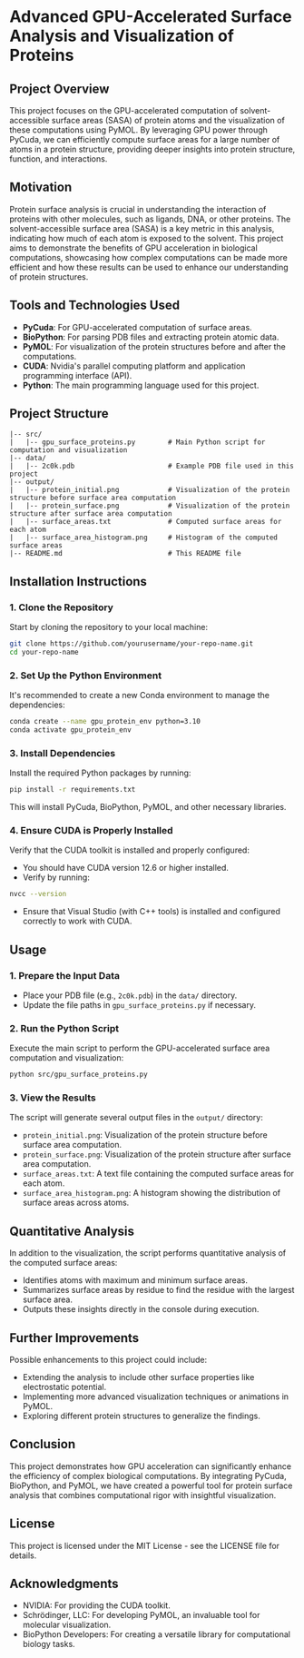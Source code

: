
# Advanced GPU-Accelerated Surface Analysis and Visualization of Proteins

## Project Overview

This project focuses on the GPU-accelerated computation of solvent-accessible surface areas (SASA) of protein atoms and the visualization of these computations using PyMOL. By leveraging GPU power through PyCuda, we can efficiently compute surface areas for a large number of atoms in a protein structure, providing deeper insights into protein structure, function, and interactions.

## Motivation

Protein surface analysis is crucial in understanding the interaction of proteins with other molecules, such as ligands, DNA, or other proteins. The solvent-accessible surface area (SASA) is a key metric in this analysis, indicating how much of each atom is exposed to the solvent. This project aims to demonstrate the benefits of GPU acceleration in biological computations, showcasing how complex computations can be made more efficient and how these results can be used to enhance our understanding of protein structures.

## Tools and Technologies Used

- **PyCuda**: For GPU-accelerated computation of surface areas.
- **BioPython**: For parsing PDB files and extracting protein atomic data.
- **PyMOL**: For visualization of the protein structures before and after the computations.
- **CUDA**: Nvidia's parallel computing platform and application programming interface (API).
- **Python**: The main programming language used for this project.

## Project Structure

```plaintext
|-- src/
|   |-- gpu_surface_proteins.py        # Main Python script for computation and visualization
|-- data/
|   |-- 2c0k.pdb                       # Example PDB file used in this project
|-- output/
|   |-- protein_initial.png            # Visualization of the protein structure before surface area computation
|   |-- protein_surface.png            # Visualization of the protein structure after surface area computation
|   |-- surface_areas.txt              # Computed surface areas for each atom
|   |-- surface_area_histogram.png     # Histogram of the computed surface areas
|-- README.md                          # This README file
```

## Installation Instructions

### 1. Clone the Repository

Start by cloning the repository to your local machine:

```bash
git clone https://github.com/yourusername/your-repo-name.git
cd your-repo-name
```

### 2. Set Up the Python Environment

It's recommended to create a new Conda environment to manage the dependencies:

```bash
conda create --name gpu_protein_env python=3.10
conda activate gpu_protein_env
```

### 3. Install Dependencies

Install the required Python packages by running:

```bash
pip install -r requirements.txt
```

This will install PyCuda, BioPython, PyMOL, and other necessary libraries.

### 4. Ensure CUDA is Properly Installed

Verify that the CUDA toolkit is installed and properly configured:

- You should have CUDA version 12.6 or higher installed.
- Verify by running:

```bash
nvcc --version
```

- Ensure that Visual Studio (with C++ tools) is installed and configured correctly to work with CUDA.

## Usage

### 1. Prepare the Input Data

- Place your PDB file (e.g., `2c0k.pdb`) in the `data/` directory.
- Update the file paths in `gpu_surface_proteins.py` if necessary.

### 2. Run the Python Script

Execute the main script to perform the GPU-accelerated surface area computation and visualization:

```bash
python src/gpu_surface_proteins.py
```

### 3. View the Results

The script will generate several output files in the `output/` directory:

- `protein_initial.png`: Visualization of the protein structure before surface area computation.
- `protein_surface.png`: Visualization of the protein structure after surface area computation.
- `surface_areas.txt`: A text file containing the computed surface areas for each atom.
- `surface_area_histogram.png`: A histogram showing the distribution of surface areas across atoms.

## Quantitative Analysis

In addition to the visualization, the script performs quantitative analysis of the computed surface areas:

- Identifies atoms with maximum and minimum surface areas.
- Summarizes surface areas by residue to find the residue with the largest surface area.
- Outputs these insights directly in the console during execution.

## Further Improvements

Possible enhancements to this project could include:

- Extending the analysis to include other surface properties like electrostatic potential.
- Implementing more advanced visualization techniques or animations in PyMOL.
- Exploring different protein structures to generalize the findings.

## Conclusion

This project demonstrates how GPU acceleration can significantly enhance the efficiency of complex biological computations. By integrating PyCuda, BioPython, and PyMOL, we have created a powerful tool for protein surface analysis that combines computational rigor with insightful visualization.

## License

This project is licensed under the MIT License - see the LICENSE file for details.

## Acknowledgments

- NVIDIA: For providing the CUDA toolkit.
- Schrödinger, LLC: For developing PyMOL, an invaluable tool for molecular visualization.
- BioPython Developers: For creating a versatile library for computational biology tasks.
